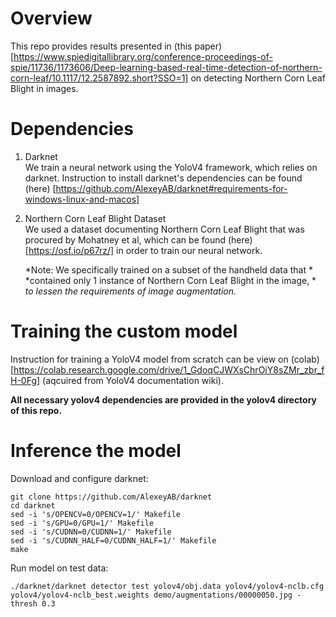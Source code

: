 # Overview  
This repo provides results presented in (this paper)[https://www.spiedigitallibrary.org/conference-proceedings-of-spie/11736/1173606/Deep-learning-based-real-time-detection-of-northern-corn-leaf/10.1117/12.2587892.short?SSO=1] on 
detecting Northern Corn Leaf Blight in images.

# Dependencies  
1. Darknet  
    We train a neural network using the YoloV4 framework, which relies on darknet.
    Instruction to install darknet's dependencies can be found (here)
    [https://github.com/AlexeyAB/darknet#requirements-for-windows-linux-and-macos]  

2. Northern Corn Leaf Blight Dataset  
    We used a dataset documenting Northern Corn Leaf Blight that was procured 
    by Mohatney et al, which can be found (here)[https://osf.io/p67rz/] in order 
    to train our neural network. 
    
    *Note: We specifically trained on a subset of the handheld data that *
    *contained only 1 instance of Northern Corn Leaf Blight in the image, *
    *to lessen the requirements of image augmentation.*  

# Training the custom model  

Instruction for training a YoloV4 model from scratch can be view on 
(colab)[https://colab.research.google.com/drive/1_GdoqCJWXsChrOiY8sZMr_zbr_fH-0Fg] 
(aqcuired from YoloV4 documentation wiki).  

**All necessary yolov4 dependencies are provided in the yolov4 directory of this repo.**  

# Inference the model  

Download and configure darknet: 
```
git clone https://github.com/AlexeyAB/darknet
cd darknet
sed -i 's/OPENCV=0/OPENCV=1/' Makefile
sed -i 's/GPU=0/GPU=1/' Makefile
sed -i 's/CUDNN=0/CUDNN=1/' Makefile
sed -i 's/CUDNN_HALF=0/CUDNN_HALF=1/' Makefile
make
```

Run model on test data:
```
./darknet/darknet detector test yolov4/obj.data yolov4/yolov4-nclb.cfg yolov4/yolov4-nclb_best.weights demo/augmentations/00000050.jpg -thresh 0.3
```